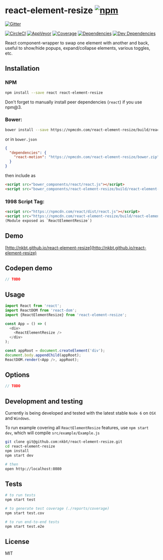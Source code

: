 # react-element-resize [![npm](https://img.shields.io/npm/v/react-element-resize.svg?style=flat-square)](https://www.npmjs.com/package/react-element-resize)

[![Gitter](https://img.shields.io/gitter/room/nkbt/help.svg?style=flat-square)](https://gitter.im/nkbt/help)

[![CircleCI](https://img.shields.io/circleci/project/nkbt/react-element-resize.svg?style=flat-square&label=nix-build)](https://circleci.com/gh/nkbt/react-element-resize)
[![AppVeyor](https://img.shields.io/appveyor/ci/nkbt/react-element-resize.svg?style=flat-square&label=win-build)](https://ci.appveyor.com/project/nkbt/react-element-resize)
[![Coverage](https://img.shields.io/codecov/c/github/nkbt/react-element-resize.svg?style=flat-square)](https://codecov.io/github/nkbt/react-element-resize?branch=master)
[![Dependencies](https://img.shields.io/david/nkbt/react-element-resize.svg?style=flat-square)](https://david-dm.org/nkbt/react-element-resize)
[![Dev Dependencies](https://img.shields.io/david/dev/nkbt/react-element-resize.svg?style=flat-square)](https://david-dm.org/nkbt/react-element-resize#info=devDependencies)

React component-wrapper to swap one element with another and back, useful to show/hide popups, expand/collapse elements, various toggles, etc.

## Installation

### NPM

```sh
npm install --save react react-element-resize
```

Don't forget to manually install peer dependencies (`react`) if you use npm@3.


### Bower:
```sh
bower install --save https://npmcdn.com/react-element-resize/build/react-element-resize.js
```

or in `bower.json`

```json
{
  "dependencies": {
    "react-motion": "https://npmcdn.com/react-element-resize/bower.zip"
  }
}
```

then include as
```html
<script src="bower_components/react/react.js"></script>
<script src="bower_components/react-element-resize/build/react-element-resize.js"></script>
```


### 1998 Script Tag:
```html
<script src="https://npmcdn.com/react/dist/react.js"></script>
<script src="https://npmcdn.com/react-element-resize/build/react-element-resize.js"></script>
(Module exposed as `ReactElementResize`)
```


## Demo

[http://nkbt.github.io/react-element-resize](http://nkbt.github.io/react-element-resize)

## Codepen demo

```js
// TODO
```

## Usage
```js
import React from 'react';
import ReactDOM from 'react-dom';
import {ReactElementResize} from 'react-element-resize';

const App = () => (
  <div>
    <ReactElementResize />
  </div>
);

const appRoot = document.createElement('div');
document.body.appendChild(appRoot);
ReactDOM.render(<App />, appRoot);
```

## Options

```js
// TODO
```

## Development and testing

Currently is being developed and tested with the latest stable `Node 6` on `OSX` and `Windows`.

To run example covering all `ReactElementResize` features, use `npm start dev`, which will compile `src/example/Example.js`

```bash
git clone git@github.com:nkbt/react-element-resize.git
cd react-element-resize
npm install
npm start dev

# then
open http://localhost:8080
```

## Tests

```bash
# to run tests
npm start test

# to generate test coverage (./reports/coverage)
npm start test.cov

# to run end-to-end tests
npm start test.e2e
```

## License

MIT
